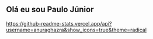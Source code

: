 ## Olá eu sou Paulo Júnior

https://github-readme-stats.vercel.app/api?username=anuraghazra&show_icons=true&theme=radical
